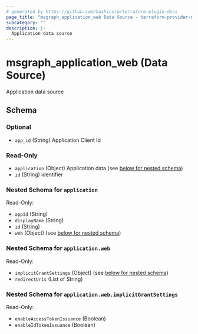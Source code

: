 ```yaml
---
# generated by https://github.com/hashicorp/terraform-plugin-docs
page_title: "msgraph_application_web Data Source - terraform-provider-msgraph"
subcategory: ""
description: |-
  Application data source
---
```


# msgraph_application_web (Data Source)

Application data source



<!-- schema generated by tfplugindocs -->
## Schema

### Optional

- `app_id` (String) Application Client Id

### Read-Only

- `application` (Object) Application data (see [below for nested schema](#nestedatt--application))
- `id` (String) identifier

<a id="nestedatt--application"></a>
### Nested Schema for `application`

Read-Only:

- `appId` (String)
- `displayName` (String)
- `id` (String)
- `web` (Object) (see [below for nested schema](#nestedobjatt--application--web))

<a id="nestedobjatt--application--web"></a>
### Nested Schema for `application.web`

Read-Only:

- `implicitGrantSettings` (Object) (see [below for nested schema](#nestedobjatt--application--web--implicitGrantSettings))
- `redirectUris` (List of String)

<a id="nestedobjatt--application--web--implicitGrantSettings"></a>
### Nested Schema for `application.web.implicitGrantSettings`

Read-Only:

- `enableAccessTokenIssuance` (Boolean)
- `enableIdTokenIssuance` (Boolean)


